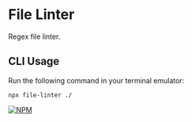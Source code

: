 # File Linter

Regex file linter.

## CLI Usage

Run the following command in your terminal emulator:

```
npx file-linter ./
```

[![NPM](https://nodei.co/npm/file-linter.png?downloads=true&downloadRank=true&stars=true)](https://nodei.co/npm/file-linter/)
